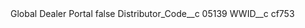<?xml version="1.0" encoding="UTF-8"?>
<CustomMetadata xmlns="http://soap.sforce.com/2006/04/metadata" xmlns:xsi="http://www.w3.org/2001/XMLSchema-instance" xmlns:xsd="http://www.w3.org/2001/XMLSchema">
    <label>Global Dealer Portal</label>
    <protected>false</protected>
    <values>
        <field>Distributor_Code__c</field>
        <value xsi:type="xsd:string">05139</value>
    </values>
    <values>
        <field>WWID__c</field>
        <value xsi:type="xsd:string">cf753</value>
    </values>
</CustomMetadata>
